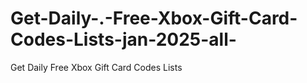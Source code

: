 # Get-Daily-.-Free-Xbox-Gift-Card-Codes-Lists-jan-2025-all-
Get Daily Free Xbox Gift Card Codes Lists
